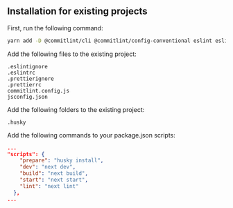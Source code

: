 ## Installation for existing projects

First, run the following command:

```bash
yarn add -D @commitlint/cli @commitlint/config-conventional eslint eslint-config-next  eslint-config-prettier eslint-plugin-jsx-a11y eslint-plugin-prefer-arrow-functions eslint-plugin-prettier eslint-plugin-react eslint-plugin-react-hooks eslint-plugin-react-prefer-function-component prettier husky prettier-plugin-tailwindcss
```

Add the following files to the existing project:

```
.eslintignore
.eslintrc
.prettierignore
.prettierrc
commitlint.config.js
jsconfig.json
```

Add the following folders to the existing project:

```
.husky
```

Add the following commands to your package.json scripts:

```json
...
"scripts": {
    "prepare": "husky install",
    "dev": "next dev",
    "build": "next build",
    "start": "next start",
    "lint": "next lint"
  },
...
```
